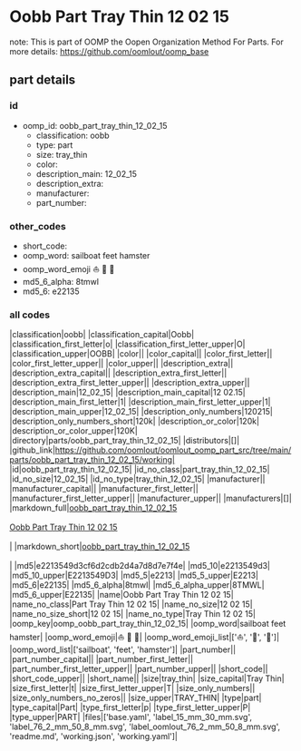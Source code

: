 # Oobb Part Tray Thin 12 02 15  

note: This is part of OOMP the Oopen Organization Method For Parts. For more details: https://github.com/oomlout/oomp_base

##  part details





### id
* oomp_id: oobb_part_tray_thin_12_02_15
  * classification: oobb
  * type: part
  * size: tray_thin
  * color: 
  * description_main: 12_02_15
  * description_extra: 
  * manufacturer: 
  * part_number: 

### other_codes
* short_code: 
* oomp_word: sailboat feet hamster
* oomp_word_emoji :sailboat: :feet: :hamster:
* md5_6_alpha: 8tmwl
* md5_6: e22135

### all codes 
|classification|oobb|
|classification_capital|Oobb|
|classification_first_letter|o|
|classification_first_letter_upper|O|
|classification_upper|OOBB|
|color||
|color_capital||
|color_first_letter||
|color_first_letter_upper||
|color_upper||
|description_extra||
|description_extra_capital||
|description_extra_first_letter||
|description_extra_first_letter_upper||
|description_extra_upper||
|description_main|12_02_15|
|description_main_capital|12 02.15|
|description_main_first_letter|1|
|description_main_first_letter_upper|1|
|description_main_upper|12_02_15|
|description_only_numbers|120215|
|description_only_numbers_short|120k|
|description_or_color|120k|
|description_or_color_upper|120K|
|directory|parts/oobb_part_tray_thin_12_02_15|
|distributors|[]|
|github_link|https://github.com/oomlout/oomlout_oomp_part_src/tree/main/parts/oobb_part_tray_thin_12_02_15/working|
|id|oobb_part_tray_thin_12_02_15|
|id_no_class|part_tray_thin_12_02_15|
|id_no_size|12_02_15|
|id_no_type|tray_thin_12_02_15|
|manufacturer||
|manufacturer_capital||
|manufacturer_first_letter||
|manufacturer_first_letter_upper||
|manufacturer_upper||
|manufacturers|[]|
|markdown_full|[oobb_part_tray_thin_12_02_15](https://github.com/oomlout/oomlout_oomp_part_src/tree/main/parts/oobb_part_tray_thin_12_02_15/working)<br>[](https://github.com/oomlout/oomlout_oomp_part_src/tree/main/parts/oobb_part_tray_thin_12_02_15/working)<br>[Oobb Part Tray Thin 12 02 15](https://github.com/oomlout/oomlout_oomp_part_src/tree/main/parts/oobb_part_tray_thin_12_02_15/working)<br><br>|
|markdown_short|[oobb_part_tray_thin_12_02_15](https://github.com/oomlout/oomlout_oomp_part_src/tree/main/parts/oobb_part_tray_thin_12_02_15/working)<br><br>|
|md5|e2213549d3cf6d2cdb2d4a7d8d7e7f4e|
|md5_10|e2213549d3|
|md5_10_upper|E2213549D3|
|md5_5|e2213|
|md5_5_upper|E2213|
|md5_6|e22135|
|md5_6_alpha|8tmwl|
|md5_6_alpha_upper|8TMWL|
|md5_6_upper|E22135|
|name|Oobb Part Tray Thin 12 02 15|
|name_no_class|Part Tray Thin 12 02 15|
|name_no_size|12 02 15|
|name_no_size_short|12 02 15|
|name_no_type|Tray Thin 12 02 15|
|oomp_key|oomp_oobb_part_tray_thin_12_02_15|
|oomp_word|sailboat feet hamster|
|oomp_word_emoji|:sailboat: :feet: :hamster:|
|oomp_word_emoji_list|[':sailboat:', ':feet:', ':hamster:']|
|oomp_word_list|['sailboat', 'feet', 'hamster']|
|part_number||
|part_number_capital||
|part_number_first_letter||
|part_number_first_letter_upper||
|part_number_upper||
|short_code||
|short_code_upper||
|short_name||
|size|tray_thin|
|size_capital|Tray Thin|
|size_first_letter|t|
|size_first_letter_upper|T|
|size_only_numbers||
|size_only_numbers_no_zeros||
|size_upper|TRAY_THIN|
|type|part|
|type_capital|Part|
|type_first_letter|p|
|type_first_letter_upper|P|
|type_upper|PART|
|files|['base.yaml', 'label_15_mm_30_mm.svg', 'label_76_2_mm_50_8_mm.svg', 'label_oomlout_76_2_mm_50_8_mm.svg', 'readme.md', 'working.json', 'working.yaml']|
